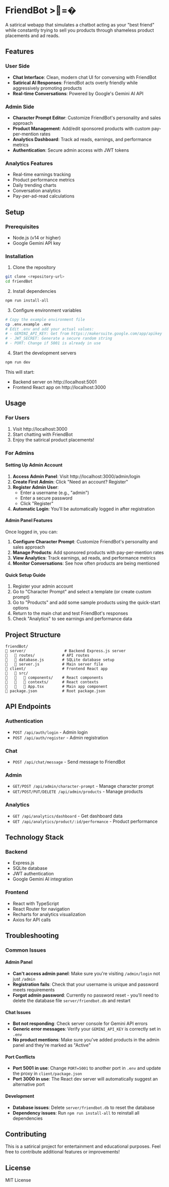 # FriendBot >=�

A satirical webapp that simulates a chatbot acting as your "best friend" while constantly trying to sell you products through shameless product placements and ad reads.

## Features

### User Side
- **Chat Interface**: Clean, modern chat UI for conversing with FriendBot
- **Satirical AI Responses**: FriendBot acts overly friendly while aggressively promoting products
- **Real-time Conversations**: Powered by Google's Gemini AI API

### Admin Side
- **Character Prompt Editor**: Customize FriendBot's personality and sales approach
- **Product Management**: Add/edit sponsored products with custom pay-per-mention rates
- **Analytics Dashboard**: Track ad reads, earnings, and performance metrics
- **Authentication**: Secure admin access with JWT tokens

### Analytics Features
- Real-time earnings tracking
- Product performance metrics
- Daily trending charts
- Conversation analytics
- Pay-per-ad-read calculations

## Setup

### Prerequisites
- Node.js (v14 or higher)
- Google Gemini API key

### Installation

1. Clone the repository
```bash
git clone <repository-url>
cd friendBot
```

2. Install dependencies
```bash
npm run install-all
```

3. Configure environment variables
```bash
# Copy the example environment file
cp .env.example .env
# Edit .env and add your actual values:
# - GEMINI_API_KEY: Get from https://makersuite.google.com/app/apikey
# - JWT_SECRET: Generate a secure random string
# - PORT: Change if 5001 is already in use
```

4. Start the development servers
```bash
npm run dev
```

This will start:
- Backend server on http://localhost:5001
- Frontend React app on http://localhost:3000

## Usage

### For Users
1. Visit http://localhost:3000
2. Start chatting with FriendBot
3. Enjoy the satirical product placements!

### For Admins

#### Setting Up Admin Account
1. **Access Admin Panel**: Visit http://localhost:3000/admin/login
2. **Create First Admin**: Click "Need an account? Register" 
3. **Register Admin User**:
   - Enter a username (e.g., "admin")
   - Enter a secure password
   - Click "Register"
4. **Automatic Login**: You'll be automatically logged in after registration

#### Admin Panel Features
Once logged in, you can:
1. **Configure Character Prompt**: Customize FriendBot's personality and sales approach
2. **Manage Products**: Add sponsored products with pay-per-mention rates
3. **View Analytics**: Track earnings, ad reads, and performance metrics
4. **Monitor Conversations**: See how often products are being mentioned

#### Quick Setup Guide
1. Register your admin account
2. Go to "Character Prompt" and select a template (or create custom prompt)
3. Go to "Products" and add some sample products using the quick-start options
4. Return to the main chat and test FriendBot's responses
5. Check "Analytics" to see earnings and performance data

## Project Structure

```
friendBot/
   server/                 # Backend Express.js server
      routes/            # API routes
      database.js        # SQLite database setup
      server.js          # Main server file
   client/                # Frontend React app
      src/
         components/    # React components
         contexts/      # React contexts
         App.tsx        # Main app component
   package.json           # Root package.json
```

## API Endpoints

### Authentication
- `POST /api/auth/login` - Admin login
- `POST /api/auth/register` - Admin registration

### Chat
- `POST /api/chat/message` - Send message to FriendBot

### Admin
- `GET/POST /api/admin/character-prompt` - Manage character prompt
- `GET/POST/PUT/DELETE /api/admin/products` - Manage products

### Analytics
- `GET /api/analytics/dashboard` - Get dashboard data
- `GET /api/analytics/product/:id/performance` - Product performance

## Technology Stack

### Backend
- Express.js
- SQLite database
- JWT authentication
- Google Gemini AI integration

### Frontend
- React with TypeScript
- React Router for navigation
- Recharts for analytics visualization
- Axios for API calls

## Troubleshooting

### Common Issues

#### Admin Panel
- **Can't access admin panel**: Make sure you're visiting `/admin/login` not just `/admin`
- **Registration fails**: Check that your username is unique and password meets requirements
- **Forgot admin password**: Currently no password reset - you'll need to delete the database file `server/friendbot.db` and restart

#### Chat Issues
- **Bot not responding**: Check server console for Gemini API errors
- **Generic error messages**: Verify your `GEMINI_API_KEY` is correctly set in `.env`
- **No product mentions**: Make sure you've added products in the admin panel and they're marked as "Active"

#### Port Conflicts
- **Port 5001 in use**: Change `PORT=5001` to another port in `.env` and update the proxy in `client/package.json`
- **Port 3000 in use**: The React dev server will automatically suggest an alternative port

#### Development
- **Database issues**: Delete `server/friendbot.db` to reset the database
- **Dependency issues**: Run `npm run install-all` to reinstall all dependencies

## Contributing

This is a satirical project for entertainment and educational purposes. Feel free to contribute additional features or improvements!

## License

MIT License
